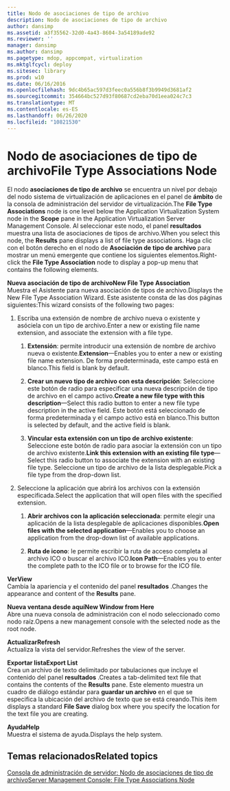 ```yaml
---
title: Nodo de asociaciones de tipo de archivo
description: Nodo de asociaciones de tipo de archivo
author: dansimp
ms.assetid: a3f35562-32d0-4a43-8604-3a54189ade92
ms.reviewer: ''
manager: dansimp
ms.author: dansimp
ms.pagetype: mdop, appcompat, virtualization
ms.mktglfcycl: deploy
ms.sitesec: library
ms.prod: w10
ms.date: 06/16/2016
ms.openlocfilehash: 9dc4b65ac597d3feec0a556b8f3b9949d3681af2
ms.sourcegitcommit: 354664bc527d93f80687cd2eba70d1eea024c7c3
ms.translationtype: MT
ms.contentlocale: es-ES
ms.lasthandoff: 06/26/2020
ms.locfileid: "10821530"
---
```

# <span data-ttu-id="db227-103">Nodo de asociaciones de tipo de archivo</span><span class="sxs-lookup"><span data-stu-id="db227-103">File Type Associations Node</span></span>


<span data-ttu-id="db227-104">El nodo **asociaciones de tipo de archivo** se encuentra un nivel por debajo del nodo sistema de virtualización de aplicaciones en el panel de **ámbito** de la consola de administración del servidor de virtualización.</span><span class="sxs-lookup"><span data-stu-id="db227-104">The **File Type Associations** node is one level below the Application Virtualization System node in the **Scope** pane in the Application Virtualization Server Management Console.</span></span> <span data-ttu-id="db227-105">Al seleccionar este nodo, el panel **resultados** muestra una lista de asociaciones de tipos de archivo.</span><span class="sxs-lookup"><span data-stu-id="db227-105">When you select this node, the **Results** pane displays a list of file type associations.</span></span> <span data-ttu-id="db227-106">Haga clic con el botón derecho en el nodo de **Asociación de tipo de archivo** para mostrar un menú emergente que contiene los siguientes elementos.</span><span class="sxs-lookup"><span data-stu-id="db227-106">Right-click the **File Type Association** node to display a pop-up menu that contains the following elements.</span></span>

<a href="" id="new-file-type-association"></a>**<span data-ttu-id="db227-107">Nueva asociación de tipo de archivo</span><span class="sxs-lookup"><span data-stu-id="db227-107">New File Type Association</span></span>**  
<span data-ttu-id="db227-108">Muestra el Asistente para nueva asociación de tipos de archivo.</span><span class="sxs-lookup"><span data-stu-id="db227-108">Displays the New File Type Association Wizard.</span></span> <span data-ttu-id="db227-109">Este asistente consta de las dos páginas siguientes:</span><span class="sxs-lookup"><span data-stu-id="db227-109">This wizard consists of the following two pages:</span></span>

1.  <span data-ttu-id="db227-110">Escriba una extensión de nombre de archivo nueva o existente y asóciela con un tipo de archivo.</span><span class="sxs-lookup"><span data-stu-id="db227-110">Enter a new or existing file name extension, and associate the extension with a file type.</span></span>

    1.  <span data-ttu-id="db227-111">**Extensión**: permite introducir una extensión de nombre de archivo nueva o existente.</span><span class="sxs-lookup"><span data-stu-id="db227-111">**Extension**—Enables you to enter a new or existing file name extension.</span></span> <span data-ttu-id="db227-112">De forma predeterminada, este campo está en blanco.</span><span class="sxs-lookup"><span data-stu-id="db227-112">This field is blank by default.</span></span>

    2.  <span data-ttu-id="db227-113">**Crear un nuevo tipo de archivo con esta descripción**: Seleccione este botón de radio para especificar una nueva descripción de tipo de archivo en el campo activo.</span><span class="sxs-lookup"><span data-stu-id="db227-113">**Create a new file type with this description**—Select this radio button to enter a new file type description in the active field.</span></span> <span data-ttu-id="db227-114">Este botón está seleccionado de forma predeterminada y el campo activo está en blanco.</span><span class="sxs-lookup"><span data-stu-id="db227-114">This button is selected by default, and the active field is blank.</span></span>

    3.  <span data-ttu-id="db227-115">**Vincular esta extensión con un tipo de archivo existente**: Seleccione este botón de radio para asociar la extensión con un tipo de archivo existente.</span><span class="sxs-lookup"><span data-stu-id="db227-115">**Link this extension with an existing file type**—Select this radio button to associate the extension with an existing file type.</span></span> <span data-ttu-id="db227-116">Seleccione un tipo de archivo de la lista desplegable.</span><span class="sxs-lookup"><span data-stu-id="db227-116">Pick a file type from the drop-down list.</span></span>

2.  <span data-ttu-id="db227-117">Seleccione la aplicación que abrirá los archivos con la extensión especificada.</span><span class="sxs-lookup"><span data-stu-id="db227-117">Select the application that will open files with the specified extension.</span></span>

    1.  <span data-ttu-id="db227-118">**Abrir archivos con la aplicación seleccionada**: permite elegir una aplicación de la lista desplegable de aplicaciones disponibles.</span><span class="sxs-lookup"><span data-stu-id="db227-118">**Open files with the selected application**—Enables you to choose an application from the drop-down list of available applications.</span></span>

    2.  <span data-ttu-id="db227-119">**Ruta de icono**: le permite escribir la ruta de acceso completa al archivo ICO o buscar el archivo ICO.</span><span class="sxs-lookup"><span data-stu-id="db227-119">**Icon Path**—Enables you to enter the complete path to the ICO file or to browse for the ICO file.</span></span>

<a href="" id="view"></a>**<span data-ttu-id="db227-120">Ver</span><span class="sxs-lookup"><span data-stu-id="db227-120">View</span></span>**  
<span data-ttu-id="db227-121">Cambia la apariencia y el contenido del panel **resultados** .</span><span class="sxs-lookup"><span data-stu-id="db227-121">Changes the appearance and content of the **Results** pane.</span></span>

<a href="" id="new-window-from-here"></a>**<span data-ttu-id="db227-122">Nueva ventana desde aquí</span><span class="sxs-lookup"><span data-stu-id="db227-122">New Window from Here</span></span>**  
<span data-ttu-id="db227-123">Abre una nueva consola de administración con el nodo seleccionado como nodo raíz.</span><span class="sxs-lookup"><span data-stu-id="db227-123">Opens a new management console with the selected node as the root node.</span></span>

<a href="" id="refresh"></a>**<span data-ttu-id="db227-124">Actualizar</span><span class="sxs-lookup"><span data-stu-id="db227-124">Refresh</span></span>**  
<span data-ttu-id="db227-125">Actualiza la vista del servidor.</span><span class="sxs-lookup"><span data-stu-id="db227-125">Refreshes the view of the server.</span></span>

<a href="" id="export-list"></a>**<span data-ttu-id="db227-126">Exportar lista</span><span class="sxs-lookup"><span data-stu-id="db227-126">Export List</span></span>**  
<span data-ttu-id="db227-127">Crea un archivo de texto delimitado por tabulaciones que incluye el contenido del panel **resultados** .</span><span class="sxs-lookup"><span data-stu-id="db227-127">Creates a tab-delimited text file that contains the contents of the **Results** pane.</span></span> <span data-ttu-id="db227-128">Este elemento muestra un cuadro de diálogo estándar para **guardar un archivo** en el que se especifica la ubicación del archivo de texto que se está creando.</span><span class="sxs-lookup"><span data-stu-id="db227-128">This item displays a standard **File Save** dialog box where you specify the location for the text file you are creating.</span></span>

<a href="" id="help"></a>**<span data-ttu-id="db227-129">Ayuda</span><span class="sxs-lookup"><span data-stu-id="db227-129">Help</span></span>**  
<span data-ttu-id="db227-130">Muestra el sistema de ayuda.</span><span class="sxs-lookup"><span data-stu-id="db227-130">Displays the help system.</span></span>

## <span data-ttu-id="db227-131">Temas relacionados</span><span class="sxs-lookup"><span data-stu-id="db227-131">Related topics</span></span>


[<span data-ttu-id="db227-132">Consola de administración de servidor: Nodo de asociaciones de tipo de archivo</span><span class="sxs-lookup"><span data-stu-id="db227-132">Server Management Console: File Type Associations Node</span></span>](server-management-console-file-type-associations-node.md)

 

 





